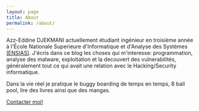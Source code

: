 ```yaml
---
layout: page
title: About
permalink: /about/
---
```

Azz-Eddine DJEKMANI actuellement étudiant ingénieur en troisième année à l'École Nationale Superieure d'Informatique et d'Analyse des Systèmes [(ENSIAS)](www.ensias.ma). J'écris dans ce blog les choses qui m'interesse: programmation, analyse des malware, exploitation et la decouvert des vulnerabilités, généralement tout ce qui avait une relation avec le Hacking/Security informatique.

Dans la vie réel je pratique le buggy boarding de temps en temps, 8 ball pool, lire des livres ainsi que des mangas.


[Contacter moi!](/contact)
